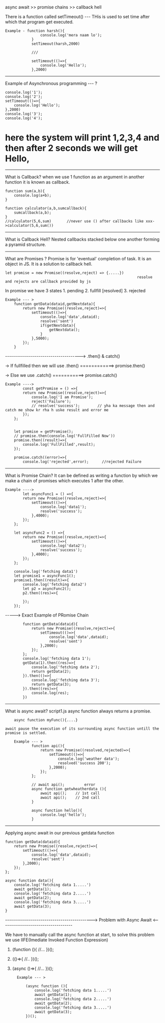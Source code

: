 async await >> promise chains >> callback hell

There is a function called setTimeout() --- THis is used to set time after which that program get executed.

    Example - function harsh(){
                    console.log('mera naam lo');
                }
                setTimeout(harsh,2000)      

                ///

                setTimeout(()=>{
                    console.log('Hello');
                },2000)
---------------------------------------------------------------------------------------------------------------
Example of Asynchronous programming --- ?

    console.log('1');
    console.log('2');
    setTimeout(()=>{
        console.log('Hello');
    },2000)
    console.log('3');
    console.log('4');

# here the system will print 1,2,3,4 and then after 2 seconds we will get Hello,

---------------------------------------------------------------------------------------------------------------
What is Callback?
    when we use 1 function as an argument in another function it is known as callback.

    function sum(a,b){
        console.log(a+b);
    }

    function calculator(a,b,sumcallback){
        sumcallback(a,b);
    }
    //calculator(5,6,sum)       //never use () after callbacks like xxx->calculator(5,6,sum())

---------------------------------------------------------------------------------------------------------------
What is Callback Hell?
    Nested callbacks stacked below one another forming a pyramid structure.

---------------------------------------------------------------------------------------------------------------
What are Promises ?
    Promise is for 'eventual' completion of task. It is an object in JS.
    It is a solution to callback hell.

    let promise = new Promise((resolve,reject) => {.....})
                                                                resolve and rejects are callback provided by js

In promise we have 3 states
    1. pending
    2. fullfill [resolved]
    3. rejected

    Example --- >
        function getData(dataid,getNextdata){
            return new Promise((resolve,reject)=>{
                setTimeout(()=>{
                    console.log('data',dataid);
                    resolve('sent')
                    if(getNextdata){
                        getNextdata();
                    }
                },5000);
            });
        } 

-------------------------------------->
    .then() & catch()

-> If fullfilled then we will use .then() ============> promise.then()

-> Else we use .catch() ===========> promise.catch()

    Example ---->
            const getPromise = () =>{
            return new Promise((resolve,reject)=>{
                console.log('I am Promise');
                reject('Failure');
                // resolve('success');        // yha ka message then and catch me show kr rha h uske result and error me
            });
        };


        let promise = getPromise();
        // promise.then(console.log('FullFilled Now'))
        promise.then((result)=>{
            console.log('FullFilled',result);
        });

        promise.catch((error)=>{
            console.log('rejected',error);      //rejected Failure

---------------------------------------------------------------------------------------------------------------

What is Promise Chain?
    It can be defined as writing a function by which we make a chain of promises which executes 1 after the other.

    Example ---->   
            let asyncFunc1 = () =>{
            return new Promise((resolve,reject)=>{
                setTimeout(()=>{
                    console.log('data1');
                    resolve('success');
                },4000);
            });
        };

        let asyncFunc2 = () =>{
            return new Promise((resolve,reject)=>{
                setTimeout(()=>{
                    console.log('data2');
                    resolve('success');
                },4000);
            });
        };

        console.log('fetching data1')
        let promise1 = asyncFunc1();
        promise1.then((result)=>{
            console.log('fetching data2')
            let p2 = asyncFunc2();
            p2.then((res)=>{

            });
        });

-----> Exact Example of PRomise Chain

            function getData(dataid){
                return new Promise((resolve,reject)=>{
                    setTimeout(()=>{
                        console.log('data',dataid);
                        resolve('sent')
                    },2000);
                });
            };
            console.log('fetching data 1');
            getData(1).then((res)=>{
                console.log('fetching data 2');
                return getData(2);
            }).then(()=>{
                console.log('fetching data 3');
                return getData(3);
            }).then((res)=>{
                console.log(res);
            })

---------------------------------------------------------------------------------------------------------------
What is async await?        script1.js
    async function always returns a promise.

        async function myFunc(){....}

    await pause the execution of its surrounding async function untill the promise is settled.

        Example --- >
                function api(){
                    return new Promise((resolved,rejected)=>{
                        setTimeout(()=>{
                            console.log('weather data');
                            resolved('success 200');
                        },2000); 
                    });
                };

                // await api();         error
                async function getwheatherdata (){
                    await api();    // 1st call
                    await api();    // 2nd call
                }

                async function hello(){
                    console.log('hello');
                }

---------------------------------------------------------------------------------------------------------------
Applying async await in our previous getdata function

    function getData(dataid){
        return new Promise((resolve,reject)=>{
            setTimeout(()=>{
                console.log('data',dataid);
                resolve('sent')
            },2000);
        });
    };

    async function data(){
        console.log('fetching data 1.....')
        await getData(1);
        console.log('fetching data 2.....')
        await getData(2);
        console.log('fetching data 3.....')
        await getData(3);
    }

--------------------------------------------> Problem with Async Await <------------------------------------

We have to manually call the async function at start, to solve this problem we use 
                                IIFE(Imediate Invoked Function Expression)  

1.    (function (){
        //...
        })();

2.    (()=>{
        //..
        })();

3.    (async ()=>{
        //...
        })();

            Example --- >

                (async function (){
                    console.log('fetching data 1.....')
                    await getData(1);
                    console.log('fetching data 2.....')
                    await getData(2);
                    console.log('fetching data 3.....')
                    await getData(3);
                })();